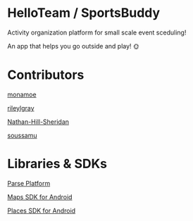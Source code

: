 # HelloTeam / SportsBuddy 
Activity organization platform for small scale event sceduling! 

An app that helps you go outside and play! 🌞

# Contributors
[monamoe](https://github.com/monamoe)

[rileylgray](https://github.com/rileylgray)

[Nathan-Hill-Sheridan](https://github.com/Nathan-Hill-Sheridan)

[soussamu](https://github.com/soussamu)

# Libraries & SDKs
[Parse Platform](https://docs.parseplatform.org/android/guide/)

[Maps SDK for Android](https://developers.google.com/maps/documentation/android-sdk/overview)

[Places SDK for Android](https://developers.google.com/maps/documentation/places/android-sdk/overview)



